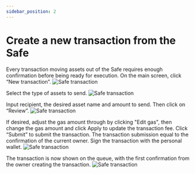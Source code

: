 ```yaml
---
sidebar_position: 2
---
```


# Create a new transaction from the Safe

Every transaction moving assets out of the Safe requires enough confirmation before being ready for execution. On the main screen, click “New transaction”. 
![Safe transaction](/img/pyxis-safe/create_safe_transaction_1.png)

Select the type of assets to send.
![Safe transaction](/img/pyxis-safe/create_safe_transaction_2.png)

Input recipient, the desired asset name and amount to send. Then click on “Review”.
![Safe transaction](/img/pyxis-safe/create_safe_transaction_3.png)

If desired, adjust the gas amount through by clicking "Edit gas", then change the gas amount and click Apply to update the transaction fee. Click “Submit” to submit the transaction. The transaction submission equal to the confirmation of the current owner. Sign the transaction with the personal wallet.
![Safe transaction](/img/pyxis-safe/create_safe_transaction_4.png)

The transaction is now shown on the queue, with the first confirmation from the owner creating the transaction.
![Safe transaction](/img/pyxis-safe/create_safe_transaction_5.png)
